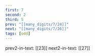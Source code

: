 ```yaml
---
first: 7
second: 2
third: 5
prev: "[[many_digits/7/24]]"
next: "[[many_digits/7/26]]"
tags: [odd]
---
```

prev2-in-text: [[23]]
next2-in-text: [[27]]

